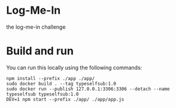 # Log-Me-In
the log-me-in challenge

# Build and run
You can run this locally using the following commands:

```
npm install --prefix ./app ./app/
sudo docker build . --tag typeselfsub:1.0
sudo docker run --publish 127.0.0.1:3306:3306 --detach --name typeselfsub typeselfsub:1.0
DEV=1 npm start --prefix ./app/ ./app/app.js
```

